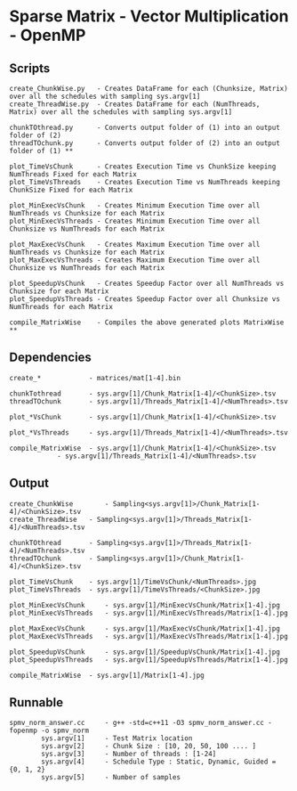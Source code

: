# Sparse Matrix - Vector Multiplication - OpenMP

## Scripts
	
	create_ChunkWise.py   - Creates DataFrame for each (Chunksize, Matrix) over all the schedules with sampling sys.argv[1]
	create_ThreadWise.py  - Creates DataFrame for each (NumThreads, Matrix) over all the schedules with sampling sys.argv[1]
	
	chunkTOthread.py      - Converts output folder of (1) into an output folder of (2)
	threadTOchunk.py      - Converts output folder of (2) into an output folder of (1) **
	
	plot_TimeVsChunk      - Creates Execution Time vs ChunkSize keeping NumThreads Fixed for each Matrix
	plot_TimeVsThreads    - Creates Execution Time vs NumThreads keeping ChunkSize Fixed for each Matrix

	plot_MinExecVsChunk   - Creates Minimum Execution Time over all NumThreads vs Chunksize for each Matrix
	plot_MinExecVsThreads - Creates Minimum Execution Time over all Chunksize vs NumThreads for each Matrix

	plot_MaxExecVsChunk   - Creates Maximum Execution Time over all NumThreads vs Chunksize for each Matrix
	plot_MaxExecVsThreads - Creates Maximum Execution Time over all Chunksize vs NumThreads for each Matrix

	plot_SpeedupVsChunk   - Creates Speedup Factor over all NumThreads vs Chunksize for each Matrix
	plot_SpeedupVsThreads - Creates Speedup Factor over all Chunksize vs NumThreads for each Matrix

	compile_MatrixWise    - Compiles the above generated plots MatrixWise **


## Dependencies
	
	create_*      		- matrices/mat[1-4].bin 

	chunkTothread 		- sys.argv[1]/Chunk_Matrix[1-4]/<ChunkSize>.tsv
	threadTOchunk 		- sys.argv[1]/Threads_Matrix[1-4]/<NumThreads>.tsv

	plot_*VsChunk 	 	- sys.argv[1]/Chunk_Matrix[1-4]/<ChunkSize>.tsv

	plot_*VsThreads 	- sys.argv[1]/Threads_Matrix[1-4]/<NumThreads>.tsv	

	compile_MatrixWise	- sys.argv[1]/Chunk_Matrix[1-4]/<ChunkSize>.tsv
				- sys.argv[1]/Threads_Matrix[1-4]/<NumThreads>.tsv	

## Output

	create_ChunkWise    	- Sampling<sys.argv[1]>/Chunk_Matrix[1-4]/<ChunkSize>.tsv
	create_ThreadWise	- Sampling<sys.argv[1]>/Threads_Matrix[1-4]/<NumThreads>.tsv
	
	chunkTOthread 		- Sampling<sys.argv[1]>/Threads_Matrix[1-4]/<NumThreads>.tsv
	threadTOchunk 		- Sampling<sys.argv[1]>/Chunk_Matrix[1-4]/<ChunkSize>.tsv

	plot_TimeVsChunk	- sys.argv[1]/TimeVsChunk/<NumThreads>.jpg
	plot_TimeVsThreads	- sys.argv[1]/TimeVsThreads/<ChunkSize>.jpg

	plot_MinExecVsChunk   	- sys.argv[1]/MinExecVsChunk/Matrix[1-4].jpg
	plot_MinExecVsThreads 	- sys.argv[1]/MinExecVsThreads/Matrix[1-4].jpg

	plot_MaxExecVsChunk   	- sys.argv[1]/MaxExecVsChunk/Matrix[1-4].jpg
	plot_MaxExecVsThreads 	- sys.argv[1]/MaxExecVsThreads/Matrix[1-4].jpg

	plot_SpeedupVsChunk   	- sys.argv[1]/SpeedupVsChunk/Matrix[1-4].jpg
	plot_SpeedupVsThreads 	- sys.argv[1]/SpeedupVsThreads/Matrix[1-4].jpg

	compile_MatrixWise	- sys.argv[1]/Matrix[1-4].jpg

## Runnable
	
	spmv_norm_answer.cc		- g++ -std=c++11 -O3 spmv_norm_answer.cc -fopenmp -o spmv_norm 
		    sys.argv[1] 	- Test Matrix location
		    sys.argv[2]		- Chunk Size : [10, 20, 50, 100 .... ]
		    sys.argv[3]		- Number of threads : [1-24]
		    sys.argv[4]		- Schedule Type : Static, Dynamic, Guided = {0, 1, 2}
		    sys.argv[5]		- Number of samples
